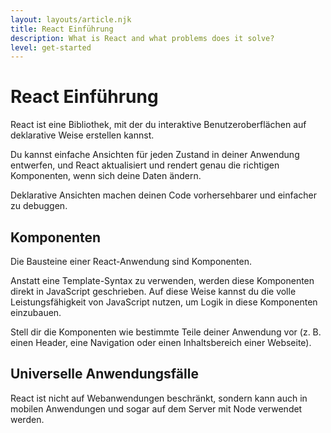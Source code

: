 ```yaml
---
layout: layouts/article.njk
title: React Einführung
description: What is React and what problems does it solve?
level: get-started
---
```


# React Einführung

React ist eine Bibliothek, mit der du interaktive Benutzeroberflächen auf deklarative Weise erstellen kannst.

Du kannst einfache Ansichten für jeden Zustand in deiner Anwendung entwerfen, und React aktualisiert und rendert 
genau die richtigen Komponenten, wenn sich deine Daten ändern.

Deklarative Ansichten machen deinen Code vorhersehbarer und einfacher zu debuggen.

## Komponenten

Die Bausteine einer React-Anwendung sind Komponenten.

Anstatt eine Template-Syntax zu verwenden, werden diese Komponenten direkt in JavaScript geschrieben.
Auf diese Weise kannst du die volle Leistungsfähigkeit von JavaScript nutzen, um Logik in diese Komponenten einzubauen.

Stell dir die Komponenten wie bestimmte Teile deiner Anwendung vor (z. B. einen Header, eine Navigation oder einen Inhaltsbereich einer Webseite).

## Universelle Anwendungsfälle

React ist nicht auf Webanwendungen beschränkt, sondern kann auch in mobilen Anwendungen und sogar auf dem Server mit Node verwendet werden.
